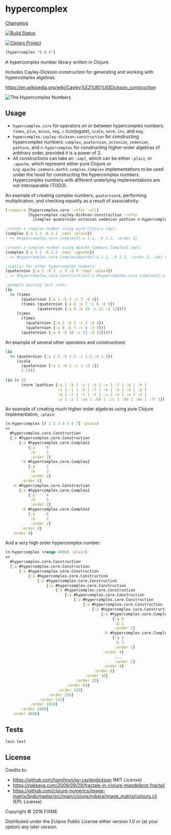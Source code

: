 # hypercomplex

[Changelog](CHANGELOG.md)

[![Build Status](https://travis-ci.com/ogeagla/clj-hypercomplex.svg?branch=master)](https://travis-ci.com/ogeagla/clj-hypercomplex)

[![Clojars Project](https://img.shields.io/clojars/v/hypercomplex.svg)](https://clojars.org/hypercomplex)

```clojure
[hypercomplex "0.0.4"]
```

A hypercomplex number library written in Clojure.

Includes Cayley-Dickson construction for generating and working with hypercomplex algebras.

https://en.wikipedia.org/wiki/Cayley%E2%80%93Dickson_construction

![The Hypercomplex Numbers](papers/Figure1.JPG)

## Usage

 - `hypercomplex.core` for operators on or between hypercomplex numbers: `times`, `plus`, `minus`, `neg`, `c` (conjugate), `scale`, `norm`, `inv`, and `mag`.
 - `hypercomplex.cayley-dickson-construction` for constructing hypercomplex numbers: `complex`, `quaternion`, `octonion`, `sedenion`, `pathion`, and `n-hypercomplex` for constructing higher-order algebras of arbitrary order, provided it is a power of 2.
 - All constructions can take an `:impl`, which can be either `:plain`, or `:apache`, which represent either pure Clojure or `org.apache.commons.math3.complex.Complex` implementations to be used under the hood for constructing the hypercomplex numbers.  Hypercomplex numbers with different underlying implementations are not interoperable (TODO).


An example of creating complex numbers, `quaternion`s, performing multiplication, and checking equality as a result of associativity:
```clojure
(:require [hypercomplex.core :refer :all]
          [hypercomplex.cayley-dickson-construction :refer
            [complex quaternion octonion sedenion pathion n-hypercomplex]])

;create a complex number using pure Clojure impl:
(complex {:a 1.1 :b 2.2 :impl :plain})
; => #hypercomplex.core.Complex2{:a 1.1, :b 2.2, :order 2}

;create a complex number using Apache Commons Complex2 impl:
(complex {:a 1.1 :b 2.2 :impl :apache})
; => #hypercomplex.core.Complex2Apache{:a 1.1, :b 2.2, :order 2, :obj #object[org.apache.commons.math3.complex.Complex 0x3249a1ce (1.1, 2.2)]}

;similar for other hypercomplex numbers:
(quaternion {:a 1 :b 2 :c 3 :d 4 :impl :plain})
; => #hypercomplex.core.Construction{:a #hypercomplex.core.Complex2{:a 1, :b 2, :order 2}, :b #hypercomplex.core.Complex2{:a 3, :b 4, :order 2}, :order 4}

;example passing test case:
(is
  (= (times
       (quaternion {:a 1 :b 2 :c 3 :d 4})
       (times (quaternion {:a 8 :b 7 :c 6 :d 5})
              (quaternion {:a 9 :b 10 :c 11 :d 12})))
     (times
       (times
         (quaternion {:a 1 :b 2 :c 3 :d 4})
         (quaternion {:a 8 :b 7 :c 6 :d 5}))
       (quaternion {:a 9 :b 10 :c 11 :d 12}))))
```
An example of several other operators and constructions:
```clojure
(is 
  (= (quaternion {:a 1.5 :b 1.5 :c 1.5 :d 1.5})
     (scale 
       (quaternion {:a 1 :b 1 :c 1 :d 1})
       1.5)))
       
(is (= 32
       (norm (pathion {:a 1 :b 1 :c 1 :d 1 :e 1 :f 1 :g 1 :h 1
                       :i 1 :j 1 :k 1 :l 1 :m 1 :n 1 :o 1 :p 1
                       :q 1 :r 1 :s 1 :t 1 :u 1 :v 1 :w 1 :x 1
                       :y 1 :z 1 :aa 1 :bb 1 :cc 1 :dd 1 :ee 1 :ff 1}))))       
```
An example of creating much higher order algebras using pure Clojure implementation, `:plain`:

```clojure
(n-hypercomplex [0 1 2 3 4 5 6 7] :plain)
=> 
  #hypercomplex.core.Construction
  {:a #hypercomplex.core.Construction
      {:a #hypercomplex.core.Complex2
          {:a     0
           :b     1                                                                     
           :order 2}
       :b #hypercomplex.core.Complex2
          {:a     2
           :b     3
           :order 2}
       :order 4}
   :b #hypercomplex.core.Construction
      {:a #hypercomplex.core.Complex2
          {:a     4
           :b     5
           :order 2}
       :b #hypercomplex.core.Complex2
          {:a     6
           :b     7
           :order 2}
       :order 4}
   :order 8}
```


And a _very_ high order hypercomplex number:
```clojure
(n-hypercomplex (range 4096) :plain)
=>
  #hypercomplex.core.Construction
  {:a #hypercomplex.core.Construction
      {:a #hypercomplex.core.Construction
          {:a #hypercomplex.core.Construction
              {:a #hypercomplex.core.Construction
                  {:a #hypercomplex.core.Construction
                      {:a #hypercomplex.core.Construction
                          {:a #hypercomplex.core.Construction
                              {:a #hypercomplex.core.Construction
                                  {:a #hypercomplex.core.Construction
                                      {:a #hypercomplex.core.Construction
                                          {:a #hypercomplex.core.Complex2
                                               {:a 0 
                                                :b 1 
                                                :order 2}
                                           :b #hypercomplex.core.Complex2
                                               {:a 2 
                                                :b 3 
                                                :order 2}
                                           :order 4}
                                                ...
                                                :order 2}
                                           :order 4} 
                                       :order 8} 
                                   :order 16} 
                               :order 32} 
                           :order 64} 
                       :order 128} 
                   :order 256} 
               :order 512} 
           :order 1024} 
       :order 2048} 
   :order 4096}

```


## Tests
```bash
lein test
```

## License

Credits to:
  - https://github.com/hamiltron/py-cayleydickson (MIT License)
  - https://nakkaya.com/2009/09/29/fractals-in-clojure-mandelbrot-fractal/
  - https://github.com/clojure-numerics/image-matrix/blob/master/src/main/clojure/mikera/image_matrix/colours.clj (EPL License)

Copyright © 2018 FIXME

Distributed under the Eclipse Public License either version 1.0 or (at
your option) any later version.
